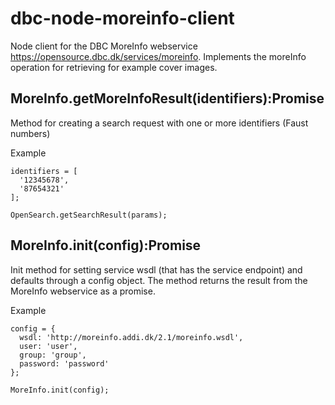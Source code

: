 # dbc-node-moreinfo-client

Node client for the DBC MoreInfo webservice https://opensource.dbc.dk/services/moreinfo.
Implements the moreInfo operation for retrieving for example cover images.

## MoreInfo.getMoreInfoResult(identifiers):Promise
Method for creating a search request with one or more identifiers (Faust numbers)

Example
```
identifiers = [
  '12345678',
  '87654321'
];

OpenSearch.getSearchResult(params);

```

## MoreInfo.init(config):Promise
Init method for setting service wsdl (that has the service endpoint) and defaults through a config
object.
The method returns the result from the MoreInfo webservice as a promise.

Example
```
config = {
  wsdl: 'http://moreinfo.addi.dk/2.1/moreinfo.wsdl',
  user: 'user',
  group: 'group',
  password: 'password'
};

MoreInfo.init(config);

```
